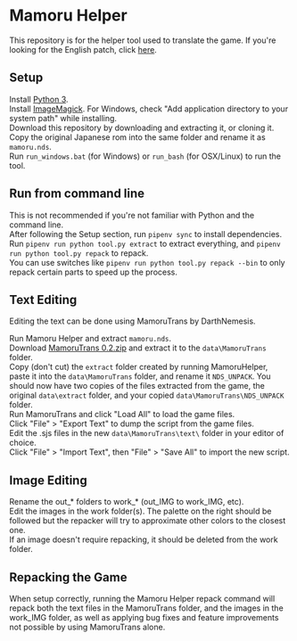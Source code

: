 # Mamoru Helper
This repository is for the helper tool used to translate the game. If you're looking for the English patch, click [here](http://www.romhacking.net/translations/5796/).  
## Setup
Install [Python 3](https://www.python.org/downloads/).  
Install [ImageMagick](https://imagemagick.org/script/download.php). For Windows, check "Add application directory to your system path" while installing.  
Download this repository by downloading and extracting it, or cloning it.  
Copy the original Japanese rom into the same folder and rename it as `mamoru.nds`.  
Run `run_windows.bat` (for Windows) or `run_bash` (for OSX/Linux) to run the tool.  
## Run from command line
This is not recommended if you're not familiar with Python and the command line.  
After following the Setup section, run `pipenv sync` to install dependencies.  
Run `pipenv run python tool.py extract` to extract everything, and `pipenv run python tool.py repack` to repack.  
You can use switches like `pipenv run python tool.py repack --bin` to only repack certain parts to speed up the process.  

## Text Editing
Editing the text can be done using MamoruTrans by DarthNemesis.

Run Mamoru Helper and extract `mamoru.nds`.  
Download [MamoruTrans 0.2.zip](https://code.google.com/archive/p/darthnemesis/downloads) and extract it to the `data\MamoruTrans` folder.  
Copy (don't cut) the `extract` folder created by running MamoruHelper, paste it into the `data\MamoruTrans` folder, and rename it `NDS_UNPACK`. You should now have two copies of the files extracted from the game, the original `data\extract` folder, and your copied `data\MamoruTrans\NDS_UNPACK` folder.  
Run MamoruTrans and click "Load All" to load the game files.  
Click "File" > "Export Text" to dump the script from the game files.  
Edit the .sjs files in the new `data\MamoruTrans\text\` folder in your editor of choice.  
Click "File" > "Import Text", then "File" > "Save All" to import the new script.

## Image Editing
Rename the out\_\* folders to work\_\* (out_IMG to work_IMG, etc).  
Edit the images in the work folder(s). The palette on the right should be followed but the repacker will try to approximate other colors to the closest one.  
If an image doesn't require repacking, it should be deleted from the work folder.  

## Repacking the Game
When setup correctly, running the Mamoru Helper repack command will repack both the text files in the MamoruTrans folder, and the images in the work_IMG folder, as well as applying bug fixes and feature improvements not possible by using MamoruTrans alone.
